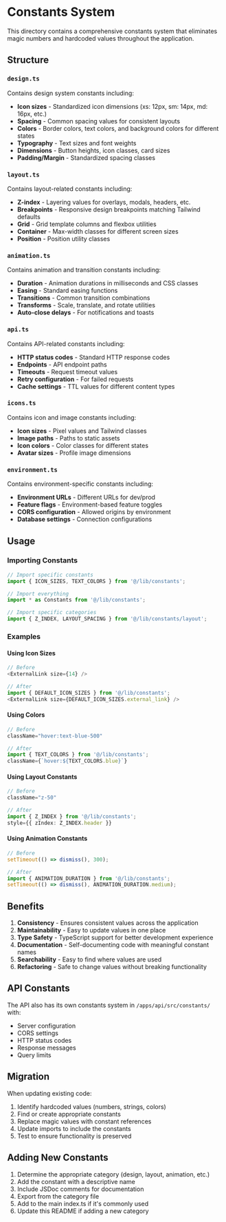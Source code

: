 # Constants System

This directory contains a comprehensive constants system that eliminates magic numbers and hardcoded values throughout the application.

## Structure

### `design.ts`

Contains design system constants including:

- **Icon sizes** - Standardized icon dimensions (xs: 12px, sm: 14px, md: 16px, etc.)
- **Spacing** - Common spacing values for consistent layouts
- **Colors** - Border colors, text colors, and background colors for different states
- **Typography** - Text sizes and font weights
- **Dimensions** - Button heights, icon classes, card sizes
- **Padding/Margin** - Standardized spacing classes

### `layout.ts`

Contains layout-related constants including:

- **Z-index** - Layering values for overlays, modals, headers, etc.
- **Breakpoints** - Responsive design breakpoints matching Tailwind defaults
- **Grid** - Grid template columns and flexbox utilities
- **Container** - Max-width classes for different screen sizes
- **Position** - Position utility classes

### `animation.ts`

Contains animation and transition constants including:

- **Duration** - Animation durations in milliseconds and CSS classes
- **Easing** - Standard easing functions
- **Transitions** - Common transition combinations
- **Transforms** - Scale, translate, and rotate utilities
- **Auto-close delays** - For notifications and toasts

### `api.ts`

Contains API-related constants including:

- **HTTP status codes** - Standard HTTP response codes
- **Endpoints** - API endpoint paths
- **Timeouts** - Request timeout values
- **Retry configuration** - For failed requests
- **Cache settings** - TTL values for different content types

### `icons.ts`

Contains icon and image constants including:

- **Icon sizes** - Pixel values and Tailwind classes
- **Image paths** - Paths to static assets
- **Icon colors** - Color classes for different states
- **Avatar sizes** - Profile image dimensions

### `environment.ts`

Contains environment-specific constants including:

- **Environment URLs** - Different URLs for dev/prod
- **Feature flags** - Environment-based feature toggles
- **CORS configuration** - Allowed origins by environment
- **Database settings** - Connection configurations

## Usage

### Importing Constants

```typescript
// Import specific constants
import { ICON_SIZES, TEXT_COLORS } from '@/lib/constants';

// Import everything
import * as Constants from '@/lib/constants';

// Import specific categories
import { Z_INDEX, LAYOUT_SPACING } from '@/lib/constants/layout';
```

### Examples

#### Using Icon Sizes

```typescript
// Before
<ExternalLink size={14} />

// After
import { DEFAULT_ICON_SIZES } from '@/lib/constants';
<ExternalLink size={DEFAULT_ICON_SIZES.external_link} />
```

#### Using Colors

```typescript
// Before
className="hover:text-blue-500"

// After
import { TEXT_COLORS } from '@/lib/constants';
className={`hover:${TEXT_COLORS.blue}`}
```

#### Using Layout Constants

```typescript
// Before
className="z-50"

// After
import { Z_INDEX } from '@/lib/constants';
style={{ zIndex: Z_INDEX.header }}
```

#### Using Animation Constants

```typescript
// Before
setTimeout(() => dismiss(), 300);

// After
import { ANIMATION_DURATION } from '@/lib/constants';
setTimeout(() => dismiss(), ANIMATION_DURATION.medium);
```

## Benefits

1. **Consistency** - Ensures consistent values across the application
2. **Maintainability** - Easy to update values in one place
3. **Type Safety** - TypeScript support for better development experience
4. **Documentation** - Self-documenting code with meaningful constant names
5. **Searchability** - Easy to find where values are used
6. **Refactoring** - Safe to change values without breaking functionality

## API Constants

The API also has its own constants system in `/apps/api/src/constants/` with:

- Server configuration
- CORS settings
- HTTP status codes
- Response messages
- Query limits

## Migration

When updating existing code:

1. Identify hardcoded values (numbers, strings, colors)
2. Find or create appropriate constants
3. Replace magic values with constant references
4. Update imports to include the constants
5. Test to ensure functionality is preserved

## Adding New Constants

1. Determine the appropriate category (design, layout, animation, etc.)
2. Add the constant with a descriptive name
3. Include JSDoc comments for documentation
4. Export from the category file
5. Add to the main index.ts if it's commonly used
6. Update this README if adding a new category
